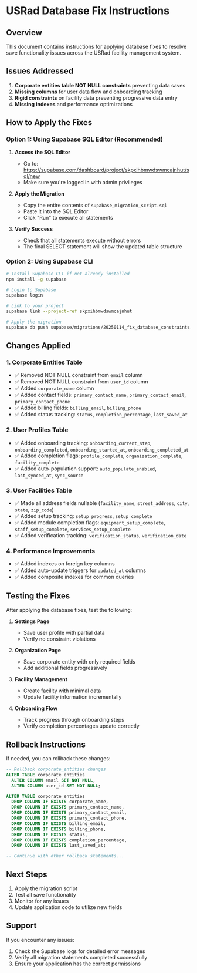 # USRad Database Fix Instructions

## Overview
This document contains instructions for applying database fixes to resolve save functionality issues across the USRad facility management system.

## Issues Addressed
1. **Corporate entities table NOT NULL constraints** preventing data saves
2. **Missing columns** for user data flow and onboarding tracking
3. **Rigid constraints** on facility data preventing progressive data entry
4. **Missing indexes** and performance optimizations

## How to Apply the Fixes

### Option 1: Using Supabase SQL Editor (Recommended)

1. **Access the SQL Editor**
   - Go to: https://supabase.com/dashboard/project/skpxihbmwdswmcajnhut/sql/new
   - Make sure you're logged in with admin privileges

2. **Apply the Migration**
   - Copy the entire contents of `supabase_migration_script.sql`
   - Paste it into the SQL Editor
   - Click "Run" to execute all statements

3. **Verify Success**
   - Check that all statements execute without errors
   - The final SELECT statement will show the updated table structure

### Option 2: Using Supabase CLI

```bash
# Install Supabase CLI if not already installed
npm install -g supabase

# Login to Supabase
supabase login

# Link to your project
supabase link --project-ref skpxihbmwdswmcajnhut

# Apply the migration
supabase db push supabase/migrations/20250114_fix_database_constraints.sql
```

## Changes Applied

### 1. Corporate Entities Table
- ✅ Removed NOT NULL constraint from `email` column
- ✅ Removed NOT NULL constraint from `user_id` column
- ✅ Added `corporate_name` column
- ✅ Added contact fields: `primary_contact_name`, `primary_contact_email`, `primary_contact_phone`
- ✅ Added billing fields: `billing_email`, `billing_phone`
- ✅ Added status tracking: `status`, `completion_percentage`, `last_saved_at`

### 2. User Profiles Table
- ✅ Added onboarding tracking: `onboarding_current_step`, `onboarding_completed`, `onboarding_started_at`, `onboarding_completed_at`
- ✅ Added completion flags: `profile_complete`, `organization_complete`, `facility_complete`
- ✅ Added auto-population support: `auto_populate_enabled`, `last_synced_at`, `sync_source`

### 3. User Facilities Table
- ✅ Made all address fields nullable (`facility_name`, `street_address`, `city`, `state`, `zip_code`)
- ✅ Added setup tracking: `setup_progress`, `setup_complete`
- ✅ Added module completion flags: `equipment_setup_complete`, `staff_setup_complete`, `services_setup_complete`
- ✅ Added verification tracking: `verification_status`, `verification_date`

### 4. Performance Improvements
- ✅ Added indexes on foreign key columns
- ✅ Added auto-update triggers for `updated_at` columns
- ✅ Added composite indexes for common queries

## Testing the Fixes

After applying the database fixes, test the following:

1. **Settings Page**
   - Save user profile with partial data
   - Verify no constraint violations

2. **Organization Page**
   - Save corporate entity with only required fields
   - Add additional fields progressively

3. **Facility Management**
   - Create facility with minimal data
   - Update facility information incrementally

4. **Onboarding Flow**
   - Track progress through onboarding steps
   - Verify completion percentages update correctly

## Rollback Instructions

If needed, you can rollback these changes:

```sql
-- Rollback corporate_entities changes
ALTER TABLE corporate_entities 
  ALTER COLUMN email SET NOT NULL,
  ALTER COLUMN user_id SET NOT NULL;

ALTER TABLE corporate_entities 
  DROP COLUMN IF EXISTS corporate_name,
  DROP COLUMN IF EXISTS primary_contact_name,
  DROP COLUMN IF EXISTS primary_contact_email,
  DROP COLUMN IF EXISTS primary_contact_phone,
  DROP COLUMN IF EXISTS billing_email,
  DROP COLUMN IF EXISTS billing_phone,
  DROP COLUMN IF EXISTS status,
  DROP COLUMN IF EXISTS completion_percentage,
  DROP COLUMN IF EXISTS last_saved_at;

-- Continue with other rollback statements...
```

## Next Steps

1. Apply the migration script
2. Test all save functionality
3. Monitor for any issues
4. Update application code to utilize new fields

## Support

If you encounter any issues:
1. Check the Supabase logs for detailed error messages
2. Verify all migration statements completed successfully
3. Ensure your application has the correct permissions